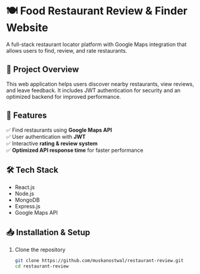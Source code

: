 # 🍽️ Food Restaurant Review & Finder Website  

A full-stack restaurant locator platform with Google Maps integration that allows users to find, review, and rate restaurants.  

## 📌 Project Overview  
This web application helps users discover nearby restaurants, view reviews, and leave feedback. It includes JWT authentication for security and an optimized backend for improved performance.  

## 🚀 Features  
✅ Find restaurants using **Google Maps API**  
✅ User authentication with **JWT**  
✅ Interactive **rating & review system**  
✅ **Optimized API response time** for faster performance  

## 🛠️ Tech Stack  
- React.js  
- Node.js  
- MongoDB  
- Express.js  
- Google Maps API  

## 📥 Installation & Setup  
1. Clone the repository  
   ```bash
   git clone https://github.com/muskanostwal/restaurant-review.git
   cd restaurant-review
